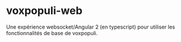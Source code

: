 # voxpopuli-web
Une expérience websocket/Angular 2 (en typescript) pour utiliser les fonctionnalités de base de voxpopuli.
